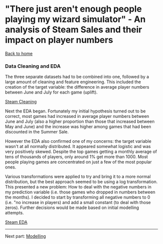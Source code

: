 
# "There just aren't enough people playing my wizard simulator" - An analysis of Steam Sales and their impact on player numbers

[Back to home](../../)

### **Data Cleaning and EDA**

The three separate datasets had to be combined into one, followed by a large amount of cleaning and feature engineering. This included the creation of the target variable: the difference in average player numbers between June and July for each game (uplift).

[Steam Cleaning](steam_data_cleaning.html)


Next the EDA began. Fortunately my initial hypothesis turned out to be correct, most games had increased in average player numbers between June and July (also a higher proportion than those that increased between May and June) and the increase was higher among games that had been discounted in the Summer Sale.

However the EDA also confirmed one of my concerns: the target variable wasn't at all normally distributed. It appeared somewhat logistic and was very positively skewed. Despite the top games getting a monthly average of tens of thousands of players, only around 1% get more than 1000. Most people playing games are concentrated on just a few of the most popular ones.

Various transformations were applied to try and bring it to a more normal distribution, but the best approach seemed to be using a log transformation. This presented a new problem: How to deal with the negative numbers in my prediction variable (i.e. those games who dropped in numbers between the months). I decided to start by transforming all negative numbers to 0 (i.e. "no increase in players) and add a small constant (to deal with those zeros). Further decisions would be made based on initial modelling attempts.

[Steam EDA](notebooks/steam_eda.html)

---

Next part: [Modelling](../modelling)
